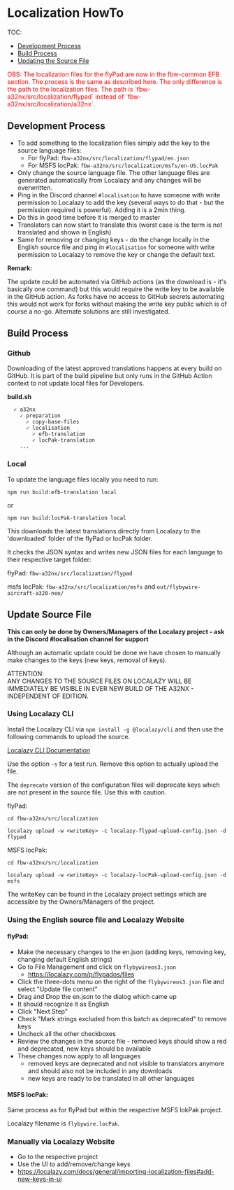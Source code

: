# Localization HowTo

TOC:

- [Development Process](#development-process)
- [Build Process](#build-process)
- [Updating the Source File](#update-source-file)

<span style="color: red">
OBS:
The localization files for the flyPad are now in the fbw-common EFB section. The process is the same as described here. 
The only difference is the path to the localization files. The path is `fbw-a32nx/src/localization/flypad` instead of 
`fbw-a32nx/src/localization/a32nx`.
</span>

## Development Process

- To add something to the localization files simply add the key to the source language files:
    - For flyPad: `fbw-a32nx/src/localization/flypad/en.json`
    - For MSFS locPak: `fbw-a32nx/src/localization/msfs/en-US.locPak`
- Only change the source language file. The other language files are generated automatically from
  Localazy and any changes will be overwritten.
- Ping in the Discord channel `#localisation` to have someone with write permission to Localazy to
  add the key (several ways to do that - but the permission required is powerful). Adding it is a 2min thing.
- Do this in good time before it is merged to master
- Translators can now start to translate this (worst case is the term is not translated and shown in English)
- Same for removing or changing keys - do the change locally in the English source file and ping in
  `#localisation` for someone with write permission to Localazy to remove the key or change the default text.

**Remark:**

The update could be automated via GitHub actions (as the download is - it's basically one command) but this would
require the write key to be available in the GitHub action. As forks have no access to GitHub secrets automating
this would not work for forks without making the write key public which is of course a no-go.
Alternate solutions are still investigated.

## Build Process

### Github

Downloading of the latest approved translations happens at every build on GitHub. It is part of the build pipeline but
only runs in the GitHub Action context to not update local files for Developers.

**build.sh**

```
  ✓ a32nx
    ✓ preparation
      ✓ copy-base-files
      ✓ localisation
        ✓ efb-translation
        ✓ locPak-translation
    ...
```

### Local

To update the language files locally you need to run:

`npm run build:efb-translation local`

or

`npm run build:locPak-translation local`

This downloads the latest translations directly from Localazy to the 'downloaded'
folder of the flyPad or locPak folder.

It checks the JSON syntax and writes new JSON files for each language to their respective target folder:

flyPad:
`fbw-a32nx/src/localization/flypad`

msfs locPak:
`fbw-a32nx/src/localization/msfs` and `out/flybywire-aircraft-a320-neo/`

## Update Source File

**This can only be done by Owners/Managers of the Localazy project - ask in the Discord #localisation channel for support**

Although an automatic update could be done we have chosen to manually make changes to the keys (new keys, removal of
keys).

ATTENTION:<br/>
ANY CHANGES TO THE SOURCE FILES ON LOCALAZY WILL BE IMMEDIATELY BE VISIBLE IN EVER NEW BUILD OF
THE A32NX - INDEPENDENT OF EDITION.

### Using Localazy CLI

Install the Localazy CLI via `npm install -g @localazy/cli` and then use the following commands to upload the source.

[Localazy CLI Documentation](https://localazy.com/docs/cli/command-line-options)

Use the option `-s` for a test run. Remove this option to actually upload the file.

The `deprecate` version of the configuration files will deprecate keys which are not present in the source file. Use this
with caution.

flyPad:

`cd fbw-a32nx/src/localization`

`localazy upload -w <writeKey> -c localazy-flypad-upload-config.json -d flypad`

MSFS locPak:

`cd fbw-a32nx/src/localization`

`localazy upload -w <writeKey> -c localazy-locPak-upload-config.json -d msfs`

The writeKey can be found in the Localazy project settings which are accessible by the Owners/Managers of the project.

### Using the English source file and Localazy Website

#### flyPad:

- Make the necessary changes to the en.json (adding keys, removing key, changing default English strings)
- Go to File Management and click on `flybywireos3.json`
    - https://localazy.com/p/flypados/files
- Click the three-dots menu on the right of the `flybywireos3.json` file and select "Update file content"
- Drag and Drop the en.json to the dialog which came up
- It should recognize it as English
- Click "Next Step"
- Check "Mark strings excluded from this batch as deprecated" to remove keys
- Uncheck all the other checkboxes
- Review the changes in the source file - removed keys should show a red and deprecated, new keys should be available
- These changes now apply to all languages
    - removed keys are deprecated and not visible to translators anymore and should also not be included in any
      downloads
    - new keys are ready to be translated in all other languages

#### MSFS locPak:

Same process as for flyPad but within the respective MSFS lokPak project.

Localazy filename is `flybywire.locPak`.

### Manually via Localazy Website

- Go to the respective project
- Use the UI to add/remove/change keys
- https://localazy.com/docs/general/importing-localization-files#add-new-keys-in-ui 
